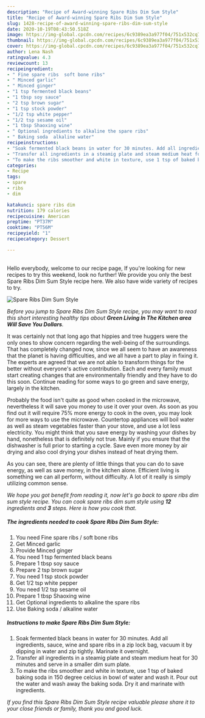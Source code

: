 ```yaml
---
description: "Recipe of Award-winning Spare Ribs Dim Sum Style"
title: "Recipe of Award-winning Spare Ribs Dim Sum Style"
slug: 1428-recipe-of-award-winning-spare-ribs-dim-sum-style
date: 2020-10-19T08:43:50.518Z
image: https://img-global.cpcdn.com/recipes/6c9389ea3a977f04/751x532cq70/spare-ribs-dim-sum-style-recipe-main-photo.jpg
thumbnail: https://img-global.cpcdn.com/recipes/6c9389ea3a977f04/751x532cq70/spare-ribs-dim-sum-style-recipe-main-photo.jpg
cover: https://img-global.cpcdn.com/recipes/6c9389ea3a977f04/751x532cq70/spare-ribs-dim-sum-style-recipe-main-photo.jpg
author: Lena Nash
ratingvalue: 4.3
reviewcount: 13
recipeingredient:
- " Fine spare ribs  soft bone ribs"
- " Minced garlic"
- " Minced ginger"
- "1 tsp fermented black beans"
- "1 tbsp soy sauce"
- "2 tsp brown sugar"
- "1 tsp stock powder"
- "1/2 tsp white pepper"
- "1/2 tsp sesame oil"
- "1 tbsp Shaoxing wine"
- " Optional ingredients to alkaline the spare ribs"
- " Baking soda  alkaline water"
recipeinstructions:
- "Soak fermented black beans in water for 30 minutes. Add all ingredients, sauce, wine and spare ribs in a zip lock bag, vacuum it by dipping in water and zip tightly. Marinate it overnight."
- "Transfer all ingredients in a steamig plate and steam medium heat for 30 minutes and serve in a smaller dim sum plate."
- "To make the ribs smoother and white in texture, use 1 tsp of baked baking soda in 150 degree celcius in bowl of water and wash it. Pour out the water and wash away the baking soda. Dry it and marinate with ingredients."
categories:
- Recipe
tags:
- spare
- ribs
- dim

katakunci: spare ribs dim 
nutrition: 179 calories
recipecuisine: American
preptime: "PT37M"
cooktime: "PT56M"
recipeyield: "1"
recipecategory: Dessert

---
```

<br>
Hello everybody, welcome to our recipe page, If you're looking for new recipes to try this weekend, look no further! We provide you only the best Spare Ribs Dim Sum Style recipe here. We also have wide variety of recipes to try.
<br>


![Spare Ribs Dim Sum Style](https://img-global.cpcdn.com/recipes/6c9389ea3a977f04/751x532cq70/spare-ribs-dim-sum-style-recipe-main-photo.jpg)

<i>Before you jump to Spare Ribs Dim Sum Style recipe, you may want to read this short interesting healthy tips about 
<strong>Green Living In The Kitchen area Will Save You Dollars</strong>.</i>
</br>

It was certainly not that long ago that hippies and tree huggers were the only ones to show concern regarding the well-being of the surroundings. That has completely changed now, since we all seem to have an awareness that the planet is having difficulties, and we all have a part to play in fixing it. The experts are agreed that we are not able to transform things for the better without everyone's active contribution. Each and every family must start creating changes that are environmentally friendly and they have to do this soon. Continue reading for some ways to go green and save energy, largely in the kitchen.

Probably the food isn't quite as good when cooked in the microwave, nevertheless it will save you money to use it over your oven. As soon as you find out it will require 75% more energy to cook in the oven, you may look for more ways to use the microwave. Countertop appliances will boil water as well as steam vegetables faster than your stove, and use a lot less electricity. You might think that you save energy by washing your dishes by hand, nonetheless that is definitely not true. Mainly if you ensure that the dishwasher is full prior to starting a cycle. Save even more money by air drying and also cool drying your dishes instead of heat drying them.

As you can see, there are plenty of little things that you can do to save energy, as well as save money, in the kitchen alone. Efficient living is something we can all perform, without difficulty. A lot of it really is simply utilizing common sense.


<i>We hope you got benefit from reading it, now let's go back to spare ribs dim sum style recipe. You can cook spare ribs dim sum style using <strong>12</strong> ingredients and <strong>3</strong> steps. Here is how you cook that.
</i>

##### The ingredients needed to cook Spare Ribs Dim Sum Style:

1. You need  Fine spare ribs / soft bone ribs
1. Get  Minced garlic
1. Provide  Minced ginger
1. You need 1 tsp fermented black beans
1. Prepare 1 tbsp soy sauce
1. Prepare 2 tsp brown sugar
1. You need 1 tsp stock powder
1. Get 1/2 tsp white pepper
1. You need 1/2 tsp sesame oil
1. Prepare 1 tbsp Shaoxing wine
1. Get  Optional ingredients to alkaline the spare ribs
1. Use  Baking soda / alkaline water


##### Instructions to make Spare Ribs Dim Sum Style:

1. Soak fermented black beans in water for 30 minutes. Add all ingredients, sauce, wine and spare ribs in a zip lock bag, vacuum it by dipping in water and zip tightly. Marinate it overnight.
1. Transfer all ingredients in a steamig plate and steam medium heat for 30 minutes and serve in a smaller dim sum plate.
1. To make the ribs smoother and white in texture, use 1 tsp of baked baking soda in 150 degree celcius in bowl of water and wash it. Pour out the water and wash away the baking soda. Dry it and marinate with ingredients.


<i>If you find this Spare Ribs Dim Sum Style recipe valuable please share it to your close friends or family, thank you and good luck.</i>
